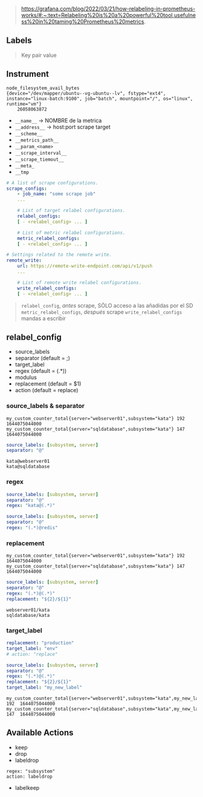 > https://grafana.com/blog/2022/03/21/how-relabeling-in-prometheus-works/#:~:text=Relabeling%20is%20a%20powerful%20tool,usefulness%20in%20taming%20Prometheus%20metrics.

## Labels

> Key pair value

## Instrument

```
node_filesystem_avail_bytes
{device="/dev/mapper/ubuntu--vg-ubuntu--lv", fstype="ext4", instance="linux-batch:9100", job="batch", mountpoint="/", os="linux", runtime="vm"}
	26058063872
```

- `__name__` -> NOMBRE de la metrica
- `__address__` -> host:port scrape target
- `__scheme__`
- `__metrics_path__`
- `__param_<name>`
- `__scrape_interval__`
- `__scrape_tiemout__`
- `__meta_`
- `__tmp`

```yml
# A list of scrape configurations.
scrape_configs:
    - job_name: "some scrape job"
    ...

    # List of target relabel configurations.
    relabel_configs:
    [ - <relabel_config> ... ]

    # List of metric relabel configurations.
    metric_relabel_configs:
    [ - <relabel_config> ... ]

# Settings related to the remote write.
remote_write:
    url: https://remote-write-endpoint.com/api/v1/push
    ...

    # List of remote write relabel configurations.
    write_relabel_configs:
    [ - <relabel_config> ... ]
```

> `relabel_config`, _antes_ scrape, SÓLO acceso a las añadidas por el SD
> `metric_relabel_configs`, _después_ scrape
> `write_relabel_configs` mandas a escribir

## relabel_config

- source_labels
- separator (default = ;)
- target_label
- regex (default = (.\*))
- modulus
- replacement (default = $1)
- action (default = replace)

### source_labels & separator

```
my_custom_counter_total{server="webserver01",subsystem="kata"} 192  1644075044000
my_custom_counter_total{server="sqldatabase",subsystem="kata"} 147  1644075044000
```

```yml
source_labels: [subsystem, server]
separator: "@"
```

```
kata@webserver01
kata@sqldatabase
```

### regex

```yml
source_labels: [subsystem, server]
separator: "@"
regex: "kata@(.*)"
```

```yml
source_labels: [subsystem, server]
separator: "@"
regex: "(.*)@redis"
```

### replacement

```
my_custom_counter_total{server="webserver01",subsystem="kata"} 192  1644075044000
my_custom_counter_total{server="sqldatabase",subsystem="kata"} 147  1644075044000
```

```yml
source_labels: [subsystem, server]
separator: "@"
regex: "(.*)@(.*)"
replacement: "${2}/${1}"
```

```
webserver01/kata
sqldatabase/kata
```

### target_label

```yml
replacement: "production"
target_label: "env"
# action: "replace"
```

```yml
source_labels: [subsystem, server]
separator: "@"
regex: "(.*)@(.*)"
replacement: "${2}/${1}"
target_label: "my_new_label"
```

```
my_custom_counter_total{server="webserver01",subsystem="kata",my_new_label="webserver01/kata"} 192  1644075044000
my_custom_counter_total{server="sqldatabase",subsystem="kata",my_new_label="sqldatabase/kata"} 147  1644075044000
```

## Available Actions

- keep
- drop
- labeldrop

```
regex: "subsystem"
action: labeldrop
```

- labelkeep
